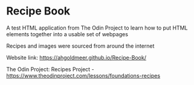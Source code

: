 # Recipe Book
A test HTML application from The Odin Project to learn how to put HTML elements together into a usable set of webpages

Recipes and images were sourced from around the internet

Website link: https://ahgoldmeer.github.io/Recipe-Book/

The Odin Project: Recipes Project - https://www.theodinproject.com/lessons/foundations-recipes
